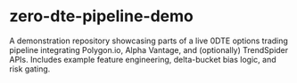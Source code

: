 # zero-dte-pipeline-demo
A demonstration repository showcasing parts of a live 0DTE options trading pipeline integrating Polygon.io, Alpha Vantage, and (optionally) TrendSpider APIs. Includes example feature engineering, delta-bucket bias logic, and risk gating.
